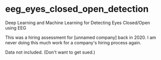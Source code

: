# eeg_eyes_closed_open_detection
Deep Learning and Machine Learning for Detecting Eyes Closed/Open using EEG

This was a hiring assessment for [unnamed company] back in 2020. I am never doing this much work for a company's hiring process again.

Data not included. (Don't want to get sued.)

